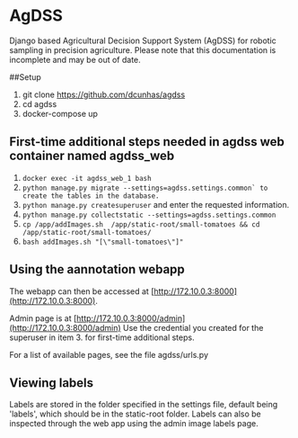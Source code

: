 # AgDSS
  Django based Agricultural Decision Support System (AgDSS) for robotic sampling in precision agriculture.
  Please note that this documentation is incomplete and may be out of date.


##Setup
1. git clone https://github.com/dcunhas/agdss
2. cd agdss
3. docker-compose up

## First-time additional steps needed in agdss web container named agdss_web 
1. ```docker exec -it agdss_web_1 bash```
2. ```python manage.py migrate --settings=agdss.settings.common` to create the tables in the database.```
3. ```python manage.py createsuperuser``` and enter the requested information.
4. ```python manage.py collectstatic --settings=agdss.settings.common ```
5. ```cp /app/addImages.sh  /app/static-root/small-tomatoes && cd /app/static-root/small-tomatoes/```
6. ```bash addImages.sh "[\"small-tomatoes\"]" ```

## Using the aannotation webapp 
The webapp can then be accessed at [http://172.10.0.3:8000](http://172.10.0.3:8000). 

Admin page is at [http://172.10.0.3:8000/admin](http://172.10.0.3:8000/admin)
Use the credential you created for the superuser in item 3. for first-time additional steps.  

For a list of available pages, see the file agdss/urls.py

## Viewing labels 
Labels are stored in the folder specified in the settings file, default being 'labels', which should be in the static-root folder. Labels can also be inspected through the web app using the admin image labels page. 
